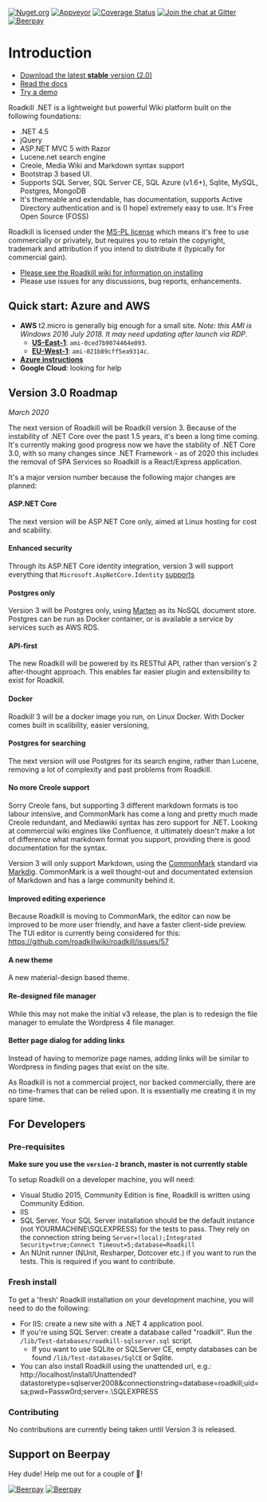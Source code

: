 [![Nuget.org](https://img.shields.io/nuget/v/Roadkill.svg?style=flat)](https://www.nuget.org/packages/Roadkill)
[![Appveyor](https://ci.appveyor.com/api/projects/status/37etwyx9kw7uriar/branch/master?svg=true)](https://ci.appveyor.com/project/yetanotherchris/roadkill)
[![Coverage Status](https://coveralls.io/repos/roadkillwiki/roadkill/badge.svg?branch=master&service=github)](https://coveralls.io/github/roadkillwiki/roadkill?branch=master)
[![Join the chat at Gitter](https://badges.gitter.im/Join%20Chat.svg)](https://gitter.im/roadkillwiki/general)
[![Beerpay](https://beerpay.io/roadkillwiki/roadkill/badge.svg?style=beer-square)](https://beerpay.io/roadkillwiki/roadkill) 

# Introduction

* [Download the latest **stable** version (2.0)](https://github.com/roadkillwiki/roadkill/releases/tag/v2.0)
* [Read the docs](https://github.com/roadkillwiki/roadkill/tree/master/docs)
* [Try a demo](http://demo.roadkillwiki.net/)

Roadkill .NET is a lightweight but powerful Wiki platform built on the following foundations:

* .NET 4.5
* jQuery
* ASP.NET MVC 5 with Razor
* Lucene.net search engine
* Creole, Media Wiki and Markdown syntax support
* Bootstrap 3 based UI.
* Supports SQL Server, SQL Server CE, SQL Azure (v1.6+), Sqlite, MySQL, Postgres, MongoDB
* It's themeable and extendable, has documentation, supports Active Directory authentication and is (I hope) extremely easy to use. It's Free Open Source (FOSS)

Roadkill is licensed under the [MS-PL license](LICENCE.md) which means it's free to use commercially or privately, but requires you to retain the copyright, trademark and attribution if you intend to distribute it (typically for commercial gain).

* [Please see the Roadkill wiki for information on installing](docs/installing.md)
* Please use issues for any discussions, bug reports, enhancements.

## Quick start: Azure and AWS

- **AWS** t2.micro is generally big enough for a small site. *Note: this AMI is Windows 2016 July 2018. It may need updating after launch via RDP*.
  - **[US-East-1](https://us-east-1.console.aws.amazon.com/ec2/v2/#LaunchInstanceWizard:ami=ami-0ced7b9074464e093)**: `ami-0ced7b9074464e093`.
  - **[EU-West-1](https://eu-west-1.console.aws.amazon.com/ec2/v2/#LaunchInstanceWizard:ami=ami-021b89cff5ea9314c)**: `ami-021b89cff5ea9314c`.
- **[Azure instructions](docs/azure.md)**
- **Google Cloud**: looking for help


## Version 3.0 Roadmap

*March 2020*

The next version of Roadkill will be Roadkill version 3. Because of the instability of .NET Core over the past 1.5 years, it's been a long time coming. It's currently making good progress now we have the stability of .NET Core 3.0, with so many changes since .NET Framework - as of 2020 this includes the removal of SPA Services so Roadkill is a React/Express application.

It's a major version number because the following major changes are planned:

#### ASP.NET Core

The next version will be ASP.NET Core only, aimed at Linux hosting for cost and scability.

#### Enhanced security

Through its ASP.NET Core identity integration, version 3 will support everything that `Microsoft.AspNetCore.Identity` [supports](https://docs.microsoft.com/en-us/aspnet/core/security/authentication/identity?view=aspnetcore-2.1&tabs=visual-studio%2Caspnetcore2x)

#### Postgres only

Version 3 will be Postgres only, using [Marten](http://jasperfx.github.io/marten/) as its NoSQL document store. Postgres can be run as Docker container, or is available a service by services such as AWS RDS.

#### API-first

The new Roadkill will be powered by its RESTful API, rather than version's 2 after-thought approach. This enables far easier plugin and extensibility to exist for Roadkill.

#### Docker

Roadkill 3 will be a docker image you run, on Linux Docker. With Docker comes built in scalibility, easier versioning, 

#### Postgres for searching

The next version will use Postgres for its search engine, rather than Lucene, removing a lot of complexity and past problems from Roadkill.

#### No more Creole support
Sorry Creole fans, but supporting 3 different markdown formats is too labour intensive, and CommonMark has come a long and pretty much made Creole redundant, and Mediawiki syntax has zero support for .NET. Looking at commercial wiki engines like Confluence, it ultimately doesn't make a lot of difference what markdown format you support, providing there is good documentation for the syntax.

Version 3 will only support Markdown, using the [CommonMark](http://commonmark.org/) standard via [Markdig](https://github.com/lunet-io/markdig). CommonMark is a well thought-out and documentated extension of Markdown and has a large community behind it.

#### Improved editing experience
Because Roadkill is moving to CommonMark, the editor can now be improved to be more user friendly, and have a faster client-side preview. The TUI editor is currently being considered for this: https://github.com/roadkillwiki/roadkill/issues/57

#### A new theme
A new material-design based theme.

#### Re-designed file manager
While this may not make the initial v3 release, the plan is to redesign the file manager to emulate the Wordpress 4 file manager.

#### Better page dialog for adding links
Instead of having to memorize page names, adding links will be similar to Wordpress in finding pages that exist on the site.


As Roadkill is not a commercial project, nor backed commercially, there are no time-frames that can be relied upon. It is essentially me creating it in my spare time.

## For Developers


### Pre-requisites

**Make sure you use the `version-2` branch, master is not currently stable**

To setup Roadkill on a developer machine, you will need:

* Visual Studio 2015, Community Edition is fine, Roadkill is written using Community Edition.
* IIS
* SQL Server. Your SQL Server installation should be the default instance (not YOURMACHINE\SQLEXPRESS) for the tests to pass. They rely on the connection string being `Server=(local);Integrated Security=true;Connect Timeout=5;database=Roadkill`
* An NUnit runner (NUnit, Resharper, Dotcover etc.) if you want to run the tests. This is required if you want to contribute.

### Fresh install

To get a 'fresh' Roadkill installation on your development machine, you will need to do the following:

* For IIS: create a new site with a .NET 4 application pool.
* If you're using SQL Server: create a database called "roadkill". Run the `/lib/Test-databases/roadkill-sqlserver.sql` script.
  * If you want to use SQLite or SQLServer CE, empty databases can be found `/lib/Test-databases/SqlCE` or Sqlite.
* You can also install Roadkill using the unattended url, e.g.: http://localhost/install/Unattended?datastoretype=sqlserver2008&connectionstring=database=roadkill;uid=sa;pwd=Passw0rd;server=.\SQLEXPRESS

### Contributing

No contributions are currently being taken until Version 3 is released.

## Support on Beerpay
Hey dude! Help me out for a couple of :beers:!

[![Beerpay](https://beerpay.io/roadkillwiki/roadkill/badge.svg?style=beer-square)](https://beerpay.io/roadkillwiki/roadkill)  [![Beerpay](https://beerpay.io/roadkillwiki/roadkill/make-wish.svg?style=flat-square)](https://beerpay.io/roadkillwiki/roadkill?focus=wish)
